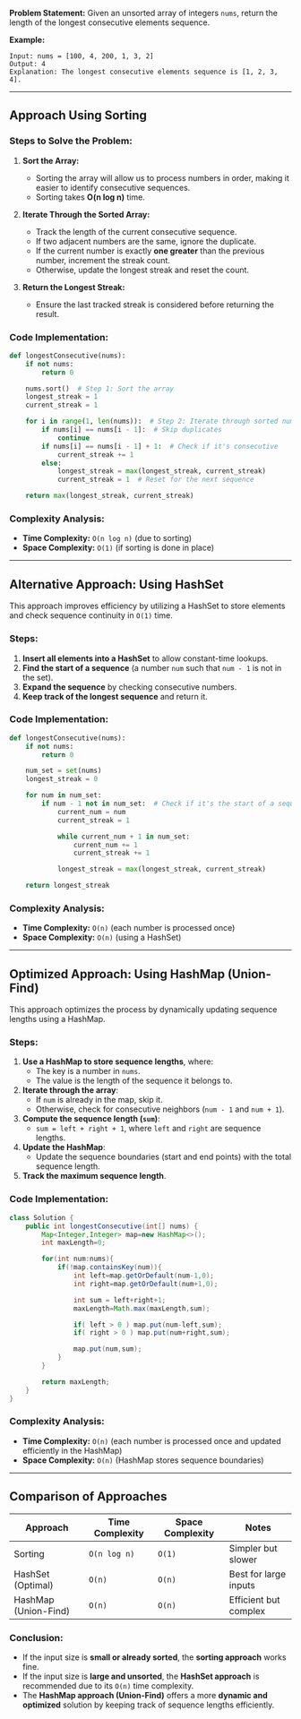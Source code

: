**Problem Statement:**
Given an unsorted array of integers `nums`, return the length of the longest consecutive elements sequence.

**Example:**
```
Input: nums = [100, 4, 200, 1, 3, 2]
Output: 4
Explanation: The longest consecutive elements sequence is [1, 2, 3, 4].
```

---

## **Approach Using Sorting**

### **Steps to Solve the Problem:**
1. **Sort the Array:**
   - Sorting the array will allow us to process numbers in order, making it easier to identify consecutive sequences.
   - Sorting takes **O(n log n)** time.

2. **Iterate Through the Sorted Array:**
   - Track the length of the current consecutive sequence.
   - If two adjacent numbers are the same, ignore the duplicate.
   - If the current number is exactly **one greater** than the previous number, increment the streak count.
   - Otherwise, update the longest streak and reset the count.

3. **Return the Longest Streak:**
   - Ensure the last tracked streak is considered before returning the result.

### **Code Implementation:**
```python
def longestConsecutive(nums):
    if not nums:
        return 0

    nums.sort()  # Step 1: Sort the array
    longest_streak = 1
    current_streak = 1

    for i in range(1, len(nums)):  # Step 2: Iterate through sorted nums
        if nums[i] == nums[i - 1]:  # Skip duplicates
            continue
        if nums[i] == nums[i - 1] + 1:  # Check if it's consecutive
            current_streak += 1
        else:
            longest_streak = max(longest_streak, current_streak)
            current_streak = 1  # Reset for the next sequence

    return max(longest_streak, current_streak)
```

### **Complexity Analysis:**
- **Time Complexity:** `O(n log n)` (due to sorting)
- **Space Complexity:** `O(1)` (if sorting is done in place)

---

## **Alternative Approach: Using HashSet**
This approach improves efficiency by utilizing a HashSet to store elements and check sequence continuity in `O(1)` time.

### **Steps:**
1. **Insert all elements into a HashSet** to allow constant-time lookups.
2. **Find the start of a sequence** (a number `num` such that `num - 1` is not in the set).
3. **Expand the sequence** by checking consecutive numbers.
4. **Keep track of the longest sequence** and return it.

### **Code Implementation:**
```python
def longestConsecutive(nums):
    if not nums:
        return 0

    num_set = set(nums)
    longest_streak = 0

    for num in num_set:
        if num - 1 not in num_set:  # Check if it's the start of a sequence
            current_num = num
            current_streak = 1

            while current_num + 1 in num_set:
                current_num += 1
                current_streak += 1

            longest_streak = max(longest_streak, current_streak)

    return longest_streak
```

### **Complexity Analysis:**
- **Time Complexity:** `O(n)` (each number is processed once)
- **Space Complexity:** `O(n)` (using a HashSet)

---

## **Optimized Approach: Using HashMap (Union-Find)**
This approach optimizes the process by dynamically updating sequence lengths using a HashMap.

### **Steps:**
1. **Use a HashMap to store sequence lengths**, where:
   - The key is a number in `nums`.
   - The value is the length of the sequence it belongs to.
2. **Iterate through the array**:
   - If `num` is already in the map, skip it.
   - Otherwise, check for consecutive neighbors (`num - 1` and `num + 1`).
3. **Compute the sequence length (`sum`)**:
   - `sum = left + right + 1`, where `left` and `right` are sequence lengths.
4. **Update the HashMap**:
   - Update the sequence boundaries (start and end points) with the total sequence length.
5. **Track the maximum sequence length**.

### **Code Implementation:**
```java
class Solution {
    public int longestConsecutive(int[] nums) {
        Map<Integer,Integer> map=new HashMap<>();
        int maxLength=0;

        for(int num:nums){
            if(!map.containsKey(num)){
                int left=map.getOrDefault(num-1,0);
                int right=map.getOrDefault(num+1,0);

                int sum = left+right+1;
                maxLength=Math.max(maxLength,sum);

                if( left > 0 ) map.put(num-left,sum);
                if( right > 0 ) map.put(num+right,sum);

                map.put(num,sum);
            }
        }

        return maxLength;
    }
}
```

### **Complexity Analysis:**
- **Time Complexity:** `O(n)` (each number is processed once and updated efficiently in the HashMap)
- **Space Complexity:** `O(n)` (HashMap stores sequence boundaries)

---

## **Comparison of Approaches**
| Approach | Time Complexity | Space Complexity | Notes |
|----------|----------------|------------------|-------|
| Sorting | `O(n log n)` | `O(1)` | Simpler but slower |
| HashSet (Optimal) | `O(n)` | `O(n)` | Best for large inputs |
| HashMap (Union-Find) | `O(n)` | `O(n)` | Efficient but complex |

### **Conclusion:**
- If the input size is **small or already sorted**, the **sorting approach** works fine.
- If the input size is **large and unsorted**, the **HashSet approach** is recommended due to its `O(n)` time complexity.
- The **HashMap approach (Union-Find)** offers a more **dynamic and optimized** solution by keeping track of sequence lengths efficiently.


